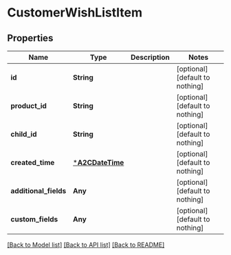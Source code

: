 # CustomerWishListItem


## Properties
Name | Type | Description | Notes
------------ | ------------- | ------------- | -------------
**id** | **String** |  | [optional] [default to nothing]
**product_id** | **String** |  | [optional] [default to nothing]
**child_id** | **String** |  | [optional] [default to nothing]
**created_time** | [***A2CDateTime**](A2CDateTime.md) |  | [optional] [default to nothing]
**additional_fields** | **Any** |  | [optional] [default to nothing]
**custom_fields** | **Any** |  | [optional] [default to nothing]


[[Back to Model list]](../README.md#models) [[Back to API list]](../README.md#api-endpoints) [[Back to README]](../README.md)


